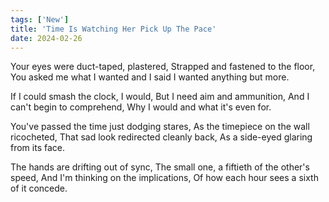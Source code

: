```yaml
---
tags: ['New']
title: 'Time Is Watching Her Pick Up The Pace'
date: 2024-02-26
---
```


Your eyes were duct-taped, plastered,
Strapped and fastened to the floor,
You asked me what I wanted and
I said I wanted anything but more.

If I could smash the clock, I would,
But I need aim and ammunition,
And I can't begin to comprehend,
Why I would and what it's even for.

You've passed the time just dodging stares,
As the timepiece on the wall ricocheted,
That sad look redirected cleanly back,
As a side-eyed glaring from its face.

The hands are drifting out of sync,
The small one, a fiftieth of the other's speed,
And I'm thinking on the implications,
Of how each hour sees a sixth of it concede.
